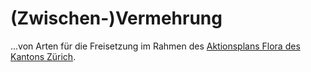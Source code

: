 # (Zwischen-)Vermehrung

...von Arten für die Freisetzung im Rahmen des [Aktionsplans Flora des Kantons Zürich](https://aln.zh.ch/internet/baudirektion/aln/de/naturschutz/artenfoerderung/ap_fl.html).